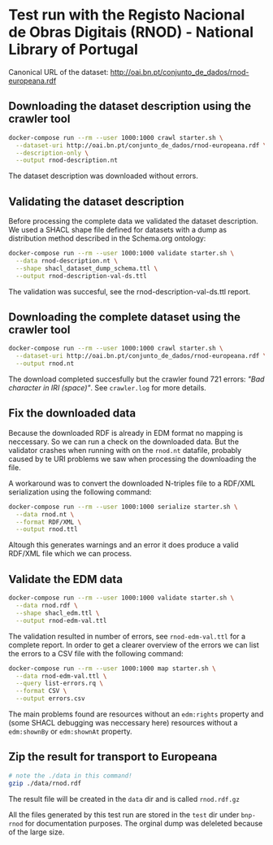 # Test run with the Registo Nacional de Obras Digitais (RNOD) - National Library of Portugal

Canonical URL of the dataset: <http://oai.bn.pt/conjunto_de_dados/rnod-europeana.rdf>

## Downloading the dataset description using the crawler tool

```bash
docker-compose run --rm --user 1000:1000 crawl starter.sh \
  --dataset-uri http://oai.bn.pt/conjunto_de_dados/rnod-europeana.rdf \
  --description-only \
  --output rnod-description.nt
```

The dataset description was downloaded without errors.

## Validating the dataset description

Before processing the complete data we validated the dataset description. We used a SHACL shape file defined for datasets with a dump as distribution method described in the Schema.org ontology:  

```bash
docker-compose run --rm --user 1000:1000 validate starter.sh \
  --data rnod-description.nt \
  --shape shacl_dataset_dump_schema.ttl \
  --output rnod-description-val-ds.ttl
```

The validation was succesful, see the rnod-description-val-ds.ttl report.

## Downloading the complete dataset using the crawler tool

```bash
docker-compose run --rm --user 1000:1000 crawl starter.sh \
  --dataset-uri http://oai.bn.pt/conjunto_de_dados/rnod-europeana.rdf \
  --output rnod.nt
```

The download completed succesfully but the crawler found 721 errors: _"Bad character in IRI (space)"_.
See `crawler.log` for more details.

## Fix the downloaded data

Because the downloaded RDF is already in EDM format no mapping is neccessary. So we can run a check on the downloaded data. But the validator crashes when running with on the `rnod.nt` datafile, probably caused by te URI problems we saw when processing the downloading the file.  

A workaround was to convert the downloaded N-triples file to a RDF/XML serialization using the following command:

```bash
docker-compose run --rm --user 1000:1000 serialize starter.sh \
  --data rnod.nt \
  --format RDF/XML \
  --output rnod.ttl
```

Altough this generates warnings and an error it does produce a valid RDF/XML file which we can process.

## Validate the EDM data

```bash
docker-compose run --rm --user 1000:1000 validate starter.sh \
  --data rnod.rdf \
  --shape shacl_edm.ttl \
  --output rnod-edm-val.ttl
```

The validation resulted in number of errors, see `rnod-edm-val.ttl` for a complete report. In order to get a clearer overview of the errors we can list the errors to a CSV file with the following command:

```bash
docker-compose run --rm --user 1000:1000 map starter.sh \
  --data rnod-edm-val.ttl \
  --query list-errors.rq \
  --format CSV \
  --output errors.csv
```

The main problems found are resources without an `edm:rights` property and (some SHACL debugging was neccessary here) resources without a `edm:shownBy` or `edm:shownAt` property.

## Zip the result for transport to Europeana

```bash
# note the ./data in this command!
gzip ./data/rnod.rdf
```

The result file will be created in the `data` dir and is called `rnod.rdf.gz`

All the files generated by this test run are stored in the `test` dir under `bnp-rnod` for documentation purposes. The orginal dump was deleleted because of the large size.
